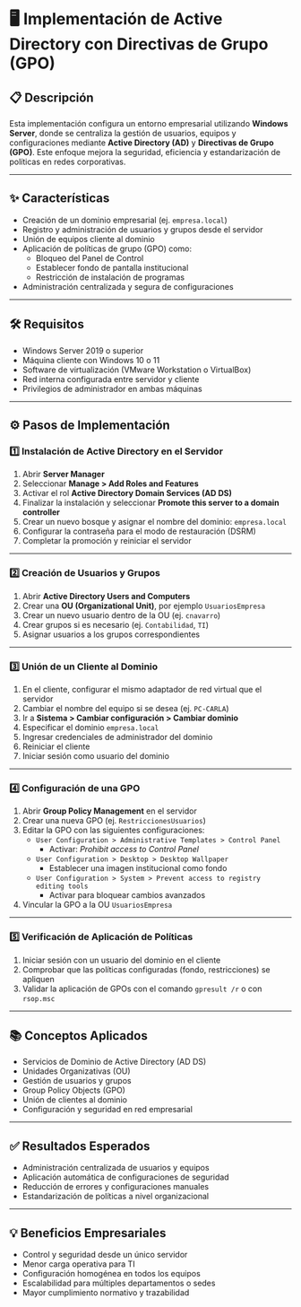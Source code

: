 # 🖥️ Implementación de Active Directory con Directivas de Grupo (GPO)

## 📋 Descripción  
Esta implementación configura un entorno empresarial utilizando **Windows Server**, donde se centraliza la gestión de usuarios, equipos y configuraciones mediante **Active Directory (AD)** y **Directivas de Grupo (GPO)**. Este enfoque mejora la seguridad, eficiencia y estandarización de políticas en redes corporativas.

---

## ✨ Características

- Creación de un dominio empresarial (ej. `empresa.local`)  
- Registro y administración de usuarios y grupos desde el servidor  
- Unión de equipos cliente al dominio  
- Aplicación de políticas de grupo (GPO) como:
  - Bloqueo del Panel de Control  
  - Establecer fondo de pantalla institucional  
  - Restricción de instalación de programas  
- Administración centralizada y segura de configuraciones  

---

## 🛠️ Requisitos

- Windows Server 2019 o superior  
- Máquina cliente con Windows 10 o 11  
- Software de virtualización (VMware Workstation o VirtualBox)  
- Red interna configurada entre servidor y cliente  
- Privilegios de administrador en ambas máquinas  

---

## ⚙️ Pasos de Implementación

### 1️⃣ Instalación de Active Directory en el Servidor
1. Abrir **Server Manager**  
2. Seleccionar **Manage > Add Roles and Features**  
3. Activar el rol **Active Directory Domain Services (AD DS)**  
4. Finalizar la instalación y seleccionar **Promote this server to a domain controller**  
5. Crear un nuevo bosque y asignar el nombre del dominio: `empresa.local`  
6. Configurar la contraseña para el modo de restauración (DSRM)  
7. Completar la promoción y reiniciar el servidor

---

### 2️⃣ Creación de Usuarios y Grupos
1. Abrir **Active Directory Users and Computers**  
2. Crear una **OU (Organizational Unit)**, por ejemplo `UsuariosEmpresa`  
3. Crear un nuevo usuario dentro de la OU (ej. `cnavarro`)  
4. Crear grupos si es necesario (ej. `Contabilidad`, `TI`)  
5. Asignar usuarios a los grupos correspondientes

---

### 3️⃣ Unión de un Cliente al Dominio
1. En el cliente, configurar el mismo adaptador de red virtual que el servidor  
2. Cambiar el nombre del equipo si se desea (ej. `PC-CARLA`)  
3. Ir a **Sistema > Cambiar configuración > Cambiar dominio**  
4. Especificar el dominio `empresa.local`  
5. Ingresar credenciales de administrador del dominio  
6. Reiniciar el cliente  
7. Iniciar sesión como usuario del dominio

---

### 4️⃣ Configuración de una GPO
1. Abrir **Group Policy Management** en el servidor  
2. Crear una nueva GPO (ej. `RestriccionesUsuarios`)  
3. Editar la GPO con las siguientes configuraciones:  
   - `User Configuration > Administrative Templates > Control Panel`  
     - Activar: *Prohibit access to Control Panel*  
   - `User Configuration > Desktop > Desktop Wallpaper`  
     - Establecer una imagen institucional como fondo  
   - `User Configuration > System > Prevent access to registry editing tools`  
     - Activar para bloquear cambios avanzados  
4. Vincular la GPO a la OU `UsuariosEmpresa`

---

### 5️⃣ Verificación de Aplicación de Políticas
1. Iniciar sesión con un usuario del dominio en el cliente  
2. Comprobar que las políticas configuradas (fondo, restricciones) se apliquen  
3. Validar la aplicación de GPOs con el comando `gpresult /r` o con `rsop.msc`

---

## 📚 Conceptos Aplicados

- Servicios de Dominio de Active Directory (AD DS)  
- Unidades Organizativas (OU)  
- Gestión de usuarios y grupos  
- Group Policy Objects (GPO)  
- Unión de clientes al dominio  
- Configuración y seguridad en red empresarial  

---

## ✅ Resultados Esperados

- Administración centralizada de usuarios y equipos  
- Aplicación automática de configuraciones de seguridad  
- Reducción de errores y configuraciones manuales  
- Estandarización de políticas a nivel organizacional  

---

## 💡 Beneficios Empresariales

- Control y seguridad desde un único servidor  
- Menor carga operativa para TI  
- Configuración homogénea en todos los equipos  
- Escalabilidad para múltiples departamentos o sedes  
- Mayor cumplimiento normativo y trazabilidad
